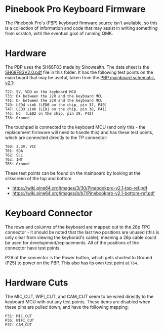 # Pinebook Pro Keyboard Firmware

The Pinebook Pro's (PBP) keyboard firmware source isn't available, so this is a 
collection of information and code that may assist in writing something from 
scratch, with the eventual goal of running QMK.

# Hardware

The PBP uses the SH68F83 made by Sinowealth. The data sheet is the 
[SH68F83V2.0.pdf](SH68F83V2.0.pdf) file in this folder. It has the following
test points on the main board that may be useful, taken from the [PBP mainboard 
schematic, v2.1](http://files.pine64.org/doc/PinebookPro/pinebookpro_v2.1_mainboard_schematic.pdf):

    T27: 5V, VDD on the keyboard MCU 
    T33: D+ between the 22R and the keyboard MCU 
    T41: D- between the 22R and the keyboard MCU 
    T49: LED4 sink (LED0 on the chip, pin 37, P40) 
    T47: LED3 sink (LED1 on the chip, pin 38, P41) 
    T45: NC  (LED2 on the chip, pin 39, P42) 
    T38: Ground

The touchpad is connected to the keyboard MCU (and only this - the replacement 
firmware will need to handle this) and has these test points, which are 
connected directly to the TP connector: 

    T60: 3.3V, VCC 
    T61: SDA 
    T62: SCL 
    T63: INT 
    T65: Ground

These test points can be found on the mainboard by looking at the silkscreen of
the top and bottom:

* https://wiki.pine64.org/images/3/30/Pinebookpro-v2.1-top-ref.pdf
* https://wiki.pine64.org/images/b/b7/Pinebookpro-v2.1-bottom-ref.pdf

# Keyboard Connector

The rows and columns of the keyboard are mapped out to the 28p FPC connector - 
it should be noted that the last two positions are unused (this is only clear 
from viewing the keyborad's cable), meaning a 26p cable could be used for 
development/replacements. All of the positions of the connector have test
points.

P26 of the connector is the Power button, which gets shorted to Ground (P25) to
power on the PBP. This also has its own test point at `T64`. 

# Hardware Cuts

The MIC_CUT, WIFI_CUT, and CAM_CUT seem to be wired directly to the keyboard MCU
with out any test points. These items are disabled when these pins are pulled
down, and have the following mapping:

    P31: MIC_CUT
    P36: WIFI_CUT
    P37: CAM_CUT